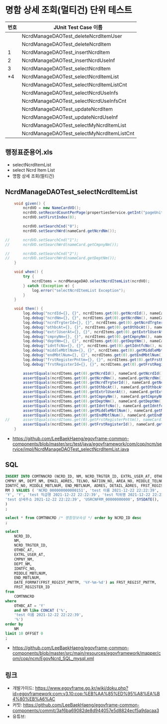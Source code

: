 # 명함 상세 조회(멀티건) 단위 테스트

|번호|JUnit Test Case 이름|
|-|-|
||NcrdManageDAOTest_deleteNcrdItemUser|
||NcrdManageDAOTest_deleteNcrdItem|
|1|NcrdManageDAOTest_insertNcrdItem|
|2|NcrdManageDAOTest_insertNcrdUseInf|
|3|NcrdManageDAOTest_selectNcrdItem|
|*4|NcrdManageDAOTest_selectNcrdItemList|
||NcrdManageDAOTest_selectNcrdItemListCnt|
||NcrdManageDAOTest_selectNcrdUseInfs|
||NcrdManageDAOTest_selectNcrdUseInfsCnt|
||NcrdManageDAOTest_updateNcrdItem|
||NcrdManageDAOTest_updateNcrdUseInf|
||NcrdManageDAOTest_selectMyNcrdItemList|
||NcrdManageDAOTest_selectMyNcrdItemListCnt|


## 행정표준용어.xls

- selectNcrdItemList
- select Ncrd Item List
- 명함 상세 조회(멀티건)

## NcrdManageDAOTest_selectNcrdItemList

```java
	void given() {
		ncrdVO = new NameCardVO();
		ncrdVO.setRecordCountPerPage(propertiesService.getInt("pageUnit"));
		ncrdVO.setFirstIndex(0);

		ncrdVO.setSearchCnd("0");
		ncrdVO.setSearchWrd(nameCard.getNcrdNm());

//		ncrdVO.setSearchCnd("1");
//		ncrdVO.setSearchWrd(nameCard.getCmpnyNm());

//		ncrdVO.setSearchCnd("2");
//		ncrdVO.setSearchWrd(nameCard.getDeptNm());
	}

	void when() {
		try {
			ncrdItems = ncrdManageDAO.selectNcrdItemList(ncrdVO);
		} catch (Exception e) {
			log.error("selectNcrdItemList Exception");
		}
	}

	void then() {
		log.debug("ncrdId={}, {}", ncrdItems.get(0).getNcrdId(), nameCard.getNcrdId());
		log.debug("ncrdNm={}, {}", ncrdItems.get(0).getNcrdNm(), nameCard.getNcrdNm());
		log.debug("ncrdTrgterId={}, {}", ncrdItems.get(0).getNcrdTrgterId(), nameCard.getNcrdTrgterId());
		log.debug("othbcAt={}, {}", ncrdItems.get(0).getOthbcAt(), nameCard.getOthbcAt());
		log.debug("extrlUserAt={}, {}", ncrdItems.get(0).getExtrlUserAt(), nameCard.getExtrlUserAt());
		log.debug("cmpnyNm={}, {}", ncrdItems.get(0).getCmpnyNm(), nameCard.getCmpnyNm());
		log.debug("deptNm={}, {}", ncrdItems.get(0).getDeptNm(), nameCard.getDeptNm());
		log.debug("idntfcNo={}, {}", ncrdItems.get(0).getIdntfcNo(), nameCard.getIdntfcNo());
		log.debug("middleMbtlNum={}, {}", ncrdItems.get(0).getMiddleMbtlNum(), nameCard.getMiddleMbtlNum());
		log.debug("endMbtlNum={}, {}", ncrdItems.get(0).getEndMbtlNum(), nameCard.getEndMbtlNum());
		log.debug("frstRegisterPnttm={}, {}", ncrdItems.get(0).getFrstRegisterPnttm(), nameCard.getFrstRegisterPnttm());
		log.debug("frstRegisterId={}, {}", ncrdItems.get(0).getFrstRegisterId(), nameCard.getFrstRegisterId());

		assertEquals(ncrdItems.get(0).getNcrdId(), nameCard.getNcrdId());
		assertEquals(ncrdItems.get(0).getNcrdNm(), nameCard.getNcrdNm());
		assertEquals(ncrdItems.get(0).getNcrdTrgterId(), nameCard.getNcrdTrgterId());
		assertEquals(ncrdItems.get(0).getOthbcAt(), nameCard.getOthbcAt());
		assertEquals(ncrdItems.get(0).getExtrlUserAt(), nameCard.getExtrlUserAt());
		assertEquals(ncrdItems.get(0).getCmpnyNm(), nameCard.getCmpnyNm());
		assertEquals(ncrdItems.get(0).getDeptNm(), nameCard.getDeptNm());
		assertEquals(ncrdItems.get(0).getIdntfcNo(), nameCard.getIdntfcNo());
		assertEquals(ncrdItems.get(0).getMiddleMbtlNum(), nameCard.getMiddleMbtlNum());
		assertEquals(ncrdItems.get(0).getEndMbtlNum(), nameCard.getEndMbtlNum());
//		assertEquals(ncrdItems.get(0).getFrstRegisterPnttm(), nameCard.getFrstRegisterPnttm());
		assertEquals(ncrdItems.get(0).getFrstRegisterId(), nameCard.getFrstRegisterId());
	}
```

- https://github.com/LeeBaekHaeng/egovframe-common-components/blob/master/src/test/java/egovframework/com/cop/ncm/service/impl/NcrdManageDAOTest_selectNcrdItemList.java

## SQL

```sql
INSERT INTO COMTNNCRD (NCRD_ID, NM, NCRD_TRGTER_ID, EXTRL_USER_AT, OTHBC_AT, CLSF_NM, OFCPS_NM, 
CMPNY_NM, DEPT_NM, EMAIL_ADRES, TELNO, NATION_NO, AREA_NO, MIDDLE_TELNO, END_TELNO, MBTLNUM, 
IDNTFC_NO, MIDDLE_MBTLNUM, END_MBTLNUM, ADRES, DETAIL_ADRES, FRST_REGISTER_ID, FRST_REGIST_PNTTM, 
RM ) VALUES ( 'NCRD_000000000000151', 'test 이름 2021-12-22 22:22:39', 'USRCNFRM_00000000000', 
'Y', 'Y', 'test 직급명 2021-12-22 22:22:39', 'test 직위명 2021-12-22 22:22:39', 'test 회사명 2021-12-22 22:22:39', 'test 부서명 2021-12-22 22:22:39', 'test 이메일주소 2021-12-22 22:22:39', 'test 전화번호', 'test 국가번호', '0000', '0000', '0000', '010', 'test 식별번호', '0000', '0000', 'test 주소 2021-12-22 22:22:39', 
'test 상세주소 2021-12-22 22:22:39', 'USRCNFRM_00000000000', SYSDATE(), 'test 비고 2021-12-22 22:22:39' 
)
;

select * from COMTNNCRD /* 명함정보속성 */ order by NCRD_ID desc
;

select
    NCRD_ID,
    NM,
    NCRD_TRGTER_ID,
    OTHBC_AT,
    EXTRL_USER_AT,
    CMPNY_NM,
    DEPT_NM,
    IDNTFC_NO,
    MIDDLE_MBTLNUM,
    END_MBTLNUM,
    DATE_FORMAT(FRST_REGIST_PNTTM, '%Y-%m-%d') as FRST_REGIST_PNTTM,
    FRST_REGISTER_ID
from
    COMTNNCRD
where
    OTHBC_AT = 'Y'
    and NM like CONCAT ('%',
    'test 이름 2021-12-22 22:22:39',
    '%')
order by
    NM
limit 10 OFFSET 0
;
```

- https://github.com/LeeBaekHaeng/egovframe-common-components/blob/master/src/main/resources/egovframework/mapper/com/cop/ncm/EgovNcrd_SQL_mysql.xml

## 링크

- 개발가이드: https://www.egovframe.go.kr/wiki/doku.php?id=egovframework:com:v3.10:cop:%EB%AA%85%ED%95%A8%EA%B4%80%EB%A6%AC
- 커밋: https://github.com/LeeBaekHaeng/egovframe-common-components/commit/3af6ba69082de8d944057e5d8824ecf5a9dacaa3
- 유튜브: 
